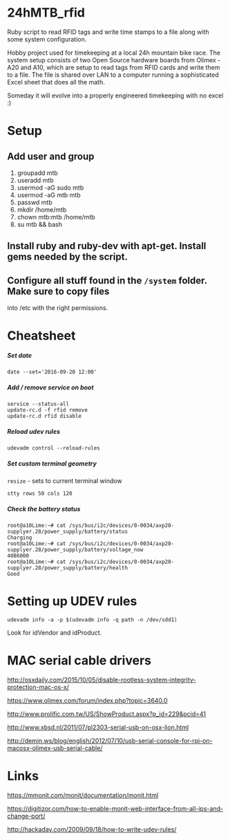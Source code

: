 24hMTB_rfid
===========

Ruby script to read RFID tags and write time stamps to a file along with some system configuration.

Hobby project used for timekeeping at a local 24h mountain bike race. The system setup consists of two Open Source hardware boards from Olimex - A20 and A10, which are setup to read tags from RFID cards and write them to a file. The file is shared over LAN to a computer running a sophisticated Excel sheet that does all the math.

Someday it will evolve into a properly engineered timekeeping with no excel :)

# Setup

## Add user and group
1. groupadd mtb
2. useradd mtb
2. usermod -aG sudo mtb
2. usermod -aG mtb mtb
3. passwd mtb
3. mkdir /home/mtb
4. chown mtb:mtb /home/mtb
5. su mtb && bash

## Install ruby and ruby-dev with apt-get. Install gems needed by the script.

## Configure all stuff found in the `/system` folder. Make sure to copy files
into /etc with the right permissions.





# Cheatsheet

##### Set date

`date --set='2016-09-20 12:00'`

##### Add / remove service on boot

```
service --status-all
update-rc.d -f rfid remove
update-rc.d rfid disable
```


##### Reload udev rules

`udevadm control --reload-rules`

##### Set custom terminal geometry

`resize` - sets to current terminal window

`stty rows 50 cols 120`

##### Check the battery status

```
root@a10Lime:~# cat /sys/bus/i2c/devices/0-0034/axp20-supplyer.28/power_supply/battery/status
Charging
root@a10Lime:~# cat /sys/bus/i2c/devices/0-0034/axp20-supplyer.28/power_supply/battery/voltage_now
4086000
root@a10Lime:~# cat /sys/bus/i2c/devices/0-0034/axp20-supplyer.28/power_supply/battery/health
Good
```

# Setting up UDEV rules
`udevadm info -a -p $(udevadm info -q path -n /dev/sdd1)`

Look for idVendor and idProduct.

# MAC serial cable drivers

http://osxdaily.com/2015/10/05/disable-rootless-system-integrity-protection-mac-os-x/

https://www.olimex.com/forum/index.php?topic=3640.0

http://www.prolific.com.tw/US/ShowProduct.aspx?p_id=229&pcid=41

http://www.xbsd.nl/2011/07/pl2303-serial-usb-on-osx-lion.html

http://demin.ws/blog/english/2012/07/10/usb-serial-console-for-rpi-on-macosx-olimex-usb-serial-cable/

# Links

https://mmonit.com/monit/documentation/monit.html

https://digitizor.com/how-to-enable-monit-web-interface-from-all-ips-and-change-port/

http://hackaday.com/2009/09/18/how-to-write-udev-rules/
